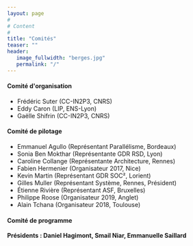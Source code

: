 ```yaml
---
layout: page
#
# Content
#
title: "Comités"
teaser: ""
header:
   image_fullwidth: "berges.jpg"
   permalink: "/"
---
```



#### Comité d'organisation 
 + Frédéric Suter (CC-IN2P3, CNRS)
 + Eddy Caron (LIP, ENS-Lyon) 
 + Gaëlle Shifrin (CC-IN2P3, CNRS)

#### Comité de pilotage
 + Emmanuel Agullo (Représentant Parallélisme, Bordeaux)
 + Sonia Ben Mokthar (Représentante GDR RSD, Lyon)
 + Caroline Collange (Représentante Architecture, Rennes)
 + Fabien Hermenier (Organisateur 2017, Nice)
 + Kevin Martin (Représentant GDR SOC², Lorient)
 + Gilles Muller (Représentant Système, Rennes, Président)
 + Étienne Rivière (Représentant ASF, Bruxelles)
 + Philippe Roose (Organisateur 2019, Anglet)
 + Alain Tchana (Organisateur 2018, Toulouse)

#### Comité de programme
**Présidents : Daniel Hagimont, Smail Niar, Emmanuelle Saillard**

